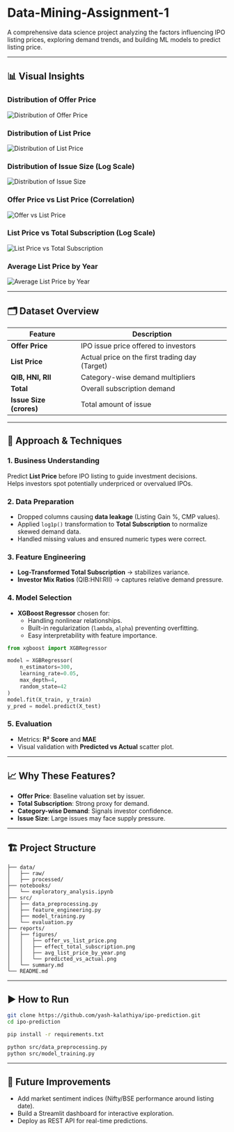 # Data-Mining-Assignment-1

A comprehensive data science project analyzing the factors influencing IPO listing prices, exploring demand trends, and building ML models to predict listing price.

---

## 📊 Visual Insights

### Distribution of Offer Price
![Distribution of Offer Price](reports/figures/distribution_offer_price.png)

### Distribution of List Price
![Distribution of List Price](reports/figures/distribution_list_price.png)

### Distribution of Issue Size (Log Scale)
![Distribution of Issue Size](reports/figures/distribution_issue_size.png)

### Offer Price vs List Price (Correlation)
![Offer vs List Price](reports/figures/offer_vs_list_price.png)

### List Price vs Total Subscription (Log Scale)
![List Price vs Total Subscription](reports/figures/list_price_vs_total_subscription.png)

### Average List Price by Year
![Average List Price by Year](reports/figures/avg_list_price_by_year.png)

---

## 🗂 Dataset Overview

| Feature | Description |
|--------|-------------|
| **Offer Price** | IPO issue price offered to investors |
| **List Price** | Actual price on the first trading day (Target) |
| **QIB, HNI, RII** | Category-wise demand multipliers |
| **Total** | Overall subscription demand |
| **Issue Size (crores)** | Total amount of issue |

---

## 🧠 Approach & Techniques

### 1. Business Understanding

Predict **List Price** before IPO listing to guide investment decisions.  
Helps investors spot potentially underpriced or overvalued IPOs.

### 2. Data Preparation

- Dropped columns causing **data leakage** (Listing Gain %, CMP values).
- Applied `log1p()` transformation to **Total Subscription** to normalize skewed demand data.
- Handled missing values and ensured numeric types were correct.

### 3. Feature Engineering

- **Log-Transformed Total Subscription** → stabilizes variance.
- **Investor Mix Ratios** (QIB:HNI:RII) → captures relative demand pressure.

### 4. Model Selection

- **XGBoost Regressor** chosen for:
  - Handling nonlinear relationships.
  - Built-in regularization (`lambda`, `alpha`) preventing overfitting.
  - Easy interpretability with feature importance.

```python
from xgboost import XGBRegressor

model = XGBRegressor(
    n_estimators=300,
    learning_rate=0.05,
    max_depth=4,
    random_state=42
)
model.fit(X_train, y_train)
y_pred = model.predict(X_test)
```

### 5. Evaluation

- Metrics: **R² Score** and **MAE**
- Visual validation with **Predicted vs Actual** scatter plot.

---

## 📈 Why These Features?

- **Offer Price**: Baseline valuation set by issuer.
- **Total Subscription**: Strong proxy for demand.
- **Category-wise Demand**: Signals investor confidence.
- **Issue Size**: Large issues may face supply pressure.

---

## 🏗 Project Structure

```
├── data/
│   ├── raw/
│   ├── processed/
├── notebooks/
│   └── exploratory_analysis.ipynb
├── src/
│   ├── data_preprocessing.py
│   ├── feature_engineering.py
│   ├── model_training.py
│   └── evaluation.py
├── reports/
│   ├── figures/
│   │   ├── offer_vs_list_price.png
│   │   ├── effect_total_subscription.png
│   │   ├── avg_list_price_by_year.png
│   │   └── predicted_vs_actual.png
│   └── summary.md
└── README.md
```

---

## ▶️ How to Run

```bash
git clone https://github.com/yash-kalathiya/ipo-prediction.git
cd ipo-prediction

pip install -r requirements.txt

python src/data_preprocessing.py
python src/model_training.py
```

---

## 🚀 Future Improvements

- Add market sentiment indices (Nifty/BSE performance around listing date).
- Build a Streamlit dashboard for interactive exploration.
- Deploy as REST API for real-time predictions.

